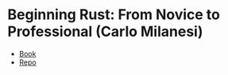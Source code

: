 # Beginning Rust: From Novice to Professional (Carlo Milanesi)

- [Book](https://link.springer.com/book/10.1007/978-1-4842-3468-6)
- [Repo](https://github.com/Apress/beginning-rust)
